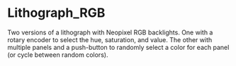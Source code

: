 # Lithograph_RGB
Two versions of a lithograph with Neopixel RGB backlights. One with a rotary encoder to select the hue, saturation, and value. The other with multiple panels and a push-button to randomly select a color for each panel (or cycle between random colors).
